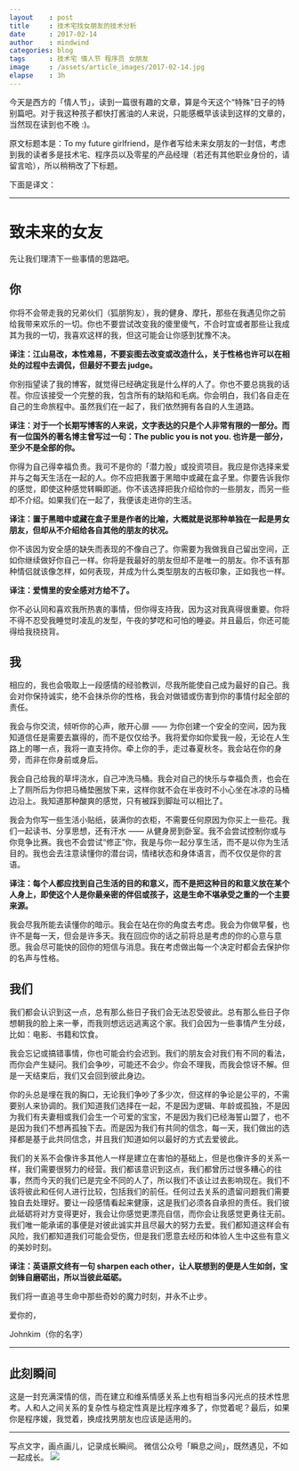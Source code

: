 ```yaml
---
layout    : post
title     : 技术宅找女朋友的技术分析
date      : 2017-02-14
author    : mindwind
categories: blog
tags      : 技术宅 情人节 程序员 女朋友
image     : /assets/article_images/2017-02-14.jpg
elapse    : 3h
---
```



今天是西方的「情人节」，读到一篇很有趣的文章，算是今天这个“特殊”日子的特别篇吧。对于我这种孩子都快打酱油的人来说，只能感概早该读到这样的文章的，当然现在读到也不晚 :)。

原文标题本是：To my future girlfriend，是作者写给未来女朋友的一封信，考虑到我的读者多是技术宅、程序员以及零星的产品经理（若还有其他职业身份的，请留言哈），所以稍稍改了下标题。

下面是译文：

---

# 致未来的女友

先让我们理清下一些事情的思路吧。


## 你
你将不会带走我的兄弟伙们（狐朋狗友），我的健身、摩托，那些在我遇见你之前给我带来欢乐的一切。你也不要尝试改变我的傻里傻气，不合时宜或者那些让我成其为我的一切，我喜欢这样的我，但这可能会让你感到犹豫不决。

__译注：江山易改，本性难易，不要妄图去改变或改造什么，关于性格也许可以在相处的过程中去调侃，但最好不要去 judge。__

你别指望读了我的博客，就觉得已经确定我是什么样的人了。你也不要总挑我的话茬。你应该接受一个完整的我，包含所有的缺陷和毛病。你会明白，我们各自走在自己的生命旅程中。虽然我们在一起了，我们依然拥有各自的人生道路。

__译注：对于一个长期写博客的人来说，文字表达的只是个人非常有限的一部分。而有一位国外的著名博主曾写过一句：The public you is not you. 也许是一部分，至少不是全部的你。__

你得为自己得幸福负责。我可不是你的「潜力股」或投资项目。我应是你选择来爱并与之每天生活在一起的人。你不应把我置于黑暗中或藏在盒子里。你要告诉我你的感觉，即使这种感觉转瞬即逝。你不该选择把我介绍给你的一些朋友，而另一些却不介绍。如果我们在一起了，我便该走进你的生活。

__译注：置于黑暗中或藏在盒子里是作者的比喻，大概就是说那种单独在一起是男女朋友，但却从不介绍给各自其他的朋友的状况。__

你不该因为安全感的缺失而表现的不像自己了。你需要为我做我自己留出空间，正如你继续做好你自己一样。你将是我最好的朋友但却不是唯一的朋友。你不该有那种情侣就该像怎样，如何表现，并成为什么类型朋友的古板印象，正如我也一样。

__译注：爱情里的安全感对方给不了。__

你不必认同和喜欢我所热衷的事情，但你得支持我，因为这对我真得很重要。你将不得不忍受我睡觉时凌乱的发型，午夜的梦呓和可怕的睡姿。并且最后，你还可能得给我挠挠背。


## 我
相应的，我也会吸取上一段感情的经验教训，尽我所能使自己成为最好的自己。我会对你保持诚实，绝不会抹杀你的性格，我会对做错或伤害到你的事情付起全部的责任。

我会与你交流，倾听你的心声，敞开心扉 —— 为你创建一个安全的空间，因为我知道信任是需要去赢得的，而不是仅仅给予。我将爱你如你爱我一般，无论在人生路上的哪一点，我将一直支持你。牵上你的手，走过春夏秋冬。我会站在你的身旁，而非在你身前或身后。

我会自己给我的草坪浇水，自己冲洗马桶。我会对自己的快乐与幸福负责，也会在上了厕所后为你把马桶垫圈放下来，这样你就不会在半夜时不小心坐在冰凉的马桶边沿上。我知道那种酸爽的感觉，只有被踩到脚趾可以相比了。

我会为你写一些生活小贴纸，装满你的衣柜，不需要任何原因为你买上一些花。我们一起读书、分享思想，还有汗水 —— 从健身房到卧室。我不会尝试控制你或与你竞争比赛。我也不会尝试“修正”你，我是与你一起分享生活，而不是以你为生活目的。我也会去注意读懂你的潜台词，情绪状态和身体语言，而不仅仅是你的言语。

__译注：每个人都应找到自己生活的目的和意义，而不是把这种目的和意义放在某个人身上，即使这个人是你最亲密的伴侣或孩子，这是生命不堪承受之重的一个主要来源。__

我会尽我所能去读懂你的暗示。我会在站在你的角度去考虑。我会为你做早餐，也许不是每一天，但会是许多天。我在回应你的话之前将总是考虑的你的心意与意愿。我会尽可能快的回你的短信与消息。我在考虑做出每一个决定时都会去保护你的名声与性格。


## 我们
我们都会认识到这一点，总有那么些日子我们会无法忍受彼此。总有那么些日子你想朝我的脸上来一拳，而我则想远远逃离这个家。我们会因为一些事情产生分歧，比如：电影、书籍和饮食。

我会忘记或搞错事情，你也可能会约会迟到。我们的朋友会对我们有不同的看法，而你会产生疑问。我们会争吵，可能还不会少。你会不理我，而我会惊讶不解。但是一天结束后，我们又会回到彼此身边。

你的头总是埋在我的胸口，无论我们争吵了多少次，但这样的争论是公平的，不需要别人来协调的。我们知道我们选择在一起，不是因为逻辑、年龄或孤独，不是因为我们有夫妻相或我们会生一个可爱的宝宝，不是因为我们已经海誓山盟了，也不是因为我们不想再孤独下去。而是因为我们有共同的信念，每一天，我们做出的选择都是基于此共同信念，并且我们知道如何以最好的方式去爱彼此。

我们的关系不会像许多其他人一样是建立在害怕的基础上，但是也像许多的关系一样，我们需要很努力的经营。我们都该意识到这点，我们都曾历过很多糟心的往事，然而今天的我们已是完全不同的人了，所以我们不该让过去影响现在。我们不该将彼此和任何人进行比较，包括我们的前任。任何过去关系的遗留问题我们需要独自去处理好。要让一段感情看起来健康，这是我们必须各自承担的责任。我们彼此砥砺将对方变得更好，我会让你感觉更漂亮自信，而你会让我感觉更勇往无前。我们唯一能承诺的事便是对彼此诚实并且尽最大的努力去爱。我们都知道这样会有风险，我们都知道我们可能会受伤，但是我们愿意去经历和体验人生中这些有意义的美妙时刻。

__译注：英语原文终有一句 sharpen each other，让人联想到的便是人生如剑，宝剑锋自磨砺出，所以当彼此砥砺。__

我们将一直追寻生命中那些奇妙的魔力时刻，并永不止步。

爱你的，

Johnkim（你的名字）


---

## 此刻瞬间
这是一封充满深情的信，而在建立和维系情感关系上也有相当多闪光点的技术性思考。人和人之间关系的复杂性与稳定性真是比程序难多了，你觉着呢？最后，如果你是程序媛，我觉着，换成找男朋友也应该是适用的。

---
写点文字，画点画儿，记录成长瞬间。
微信公众号「瞬息之间」，既然遇见，不如一起成长。
![](/assets/images/qrcode_wechat_avatar.jpg)

